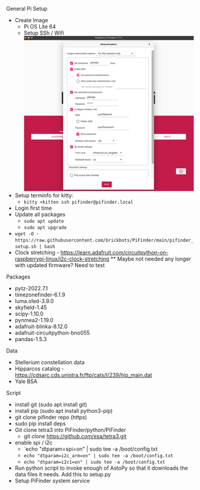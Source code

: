 General Pi Setup
* Create Image
	* Pi OS Lite 64
	* Setup SSh / Wifi
![Raspberry Pi Imager settings](../images/raspi_imager_settings.png)
* Setup terminfo for kitty:
	* `kitty +kitten ssh pifinder@pifinder.local`
* Login first time
* Update all packages
	* `sudo apt update`
	* `sudo apt upgrade`
* `wget -O - https://raw.githubusercontent.com/brickbots/PiFinder/main/pifinder_setup.sh | bash`
* Clock stretching - https://learn.adafruit.com/circuitpython-on-raspberrypi-linux/i2c-clock-stretching
**  Maybe not needed any longer with updated firmware?  Need to test

Packages
* pytz-2022.7.1
* timezonefinder-6.1.9
* luma.oled-3.9.0
* skyfield-1.45
* scipy-1.10.0
* pynmea2-1.19.0
* adafruit-blinka-8.12.0
* adafruit-circuitpython-bno055
* pandas-1.5.3

Data
* Stellerium constellation data
* Hipparcos catalog - https://cdsarc.cds.unistra.fr/ftp/cats/I/239/hip_main.dat
* Yale BSA

Script
* install git (sudo apt install git)
* install pip (sudo apt install python3-pip)
* git clone pifinder repo (https)
* sudo pip install deps
* Git clone tetra3 into PiFinder/python/PiFinder
	* git clone https://github.com/esa/tetra3.git
* enable spi / i2c
	* `echo "dtparam=spi=on" | sudo tee -a /boot/config.txt
	* `echo "dtparam=i2c_arm=on" | sudo tee -a /boot/config.txt`
	* `echo "dtparam=i2c1=on" | sudo tee -a /boot/config.txt`
* Run python script to invoke enough of AstoPy so that it downloads the data files it needs. Add this to setup.py
* Setup PiFinder system service

